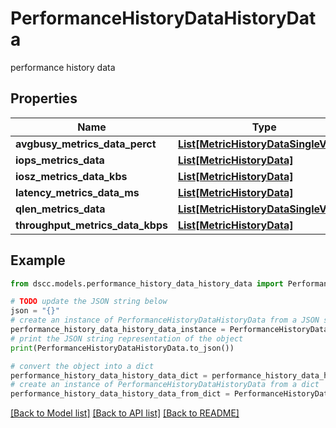 # PerformanceHistoryDataHistoryData

performance history data

## Properties

Name | Type | Description | Notes
------------ | ------------- | ------------- | -------------
**avgbusy_metrics_data_perct** | [**List[MetricHistoryDataSingleValue]**](MetricHistoryDataSingleValue.md) |  | [optional] 
**iops_metrics_data** | [**List[MetricHistoryData]**](MetricHistoryData.md) |  | [optional] 
**iosz_metrics_data_kbs** | [**List[MetricHistoryData]**](MetricHistoryData.md) |  | [optional] 
**latency_metrics_data_ms** | [**List[MetricHistoryData]**](MetricHistoryData.md) |  | [optional] 
**qlen_metrics_data** | [**List[MetricHistoryDataSingleValue]**](MetricHistoryDataSingleValue.md) |  | [optional] 
**throughput_metrics_data_kbps** | [**List[MetricHistoryData]**](MetricHistoryData.md) |  | [optional] 

## Example

```python
from dscc.models.performance_history_data_history_data import PerformanceHistoryDataHistoryData

# TODO update the JSON string below
json = "{}"
# create an instance of PerformanceHistoryDataHistoryData from a JSON string
performance_history_data_history_data_instance = PerformanceHistoryDataHistoryData.from_json(json)
# print the JSON string representation of the object
print(PerformanceHistoryDataHistoryData.to_json())

# convert the object into a dict
performance_history_data_history_data_dict = performance_history_data_history_data_instance.to_dict()
# create an instance of PerformanceHistoryDataHistoryData from a dict
performance_history_data_history_data_from_dict = PerformanceHistoryDataHistoryData.from_dict(performance_history_data_history_data_dict)
```
[[Back to Model list]](../README.md#documentation-for-models) [[Back to API list]](../README.md#documentation-for-api-endpoints) [[Back to README]](../README.md)


